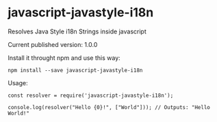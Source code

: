 # javascript-javastyle-i18n
Resolves Java Style i18n Strings inside javascript

Current published version: 1.0.0

Install it throught npm and use this way:
```
npm install --save javascript-javastyle-i18n
```

Usage:
```
const resolver = require('javascript-javastyle-i18n');

console.log(resolver("Hello {0}!", ["World"])); // Outputs: "Hello World!"
```
